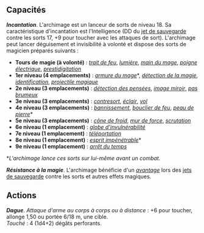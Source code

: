 ## Capacités
_**Incantation**_. L'archimage est un lanceur de sorts de niveau 18. Sa caractéristique d'incantation est l'Intelligence (DD du [jet de sauvegarde](/utiliser-les-caracteristiques/#jets-de-sauvegarde) contre les sorts 17, +9 pour toucher avec les attaques de sort). L'archimage peut lancer déguisement et invisibilité à volonté et dispose des sorts de magicien préparés suivants :
* **Tours de magie (à volonté)** : [_trait de feu_](/grimoire/trait-de-feu/), [_lumière_](/grimoire/lumiere/), [_main du mage_](/grimoire/main-du-mage/), [_poigne électrique_](/grimoire/poigne-electrique/), [_prestidigitation_](/grimoire/prestidigitation/)
* **1er niveau (4 emplacements)** : [_armure du mage_](/grimoire/armure-du-mage/)\*, [_détection de la magie_](/grimoire/detection-de-la-magie/), [_identification_](/grimoire/identification/), [_projectile magique_](/grimoire/projectile-magique/)
* **2e niveau (3 emplacements)** : [_détection des pensées_](/grimoire/detection-des-pensees/), [_image miroir_](/grimoire/image-miroir/), [_pas brumeux_](/grimoire/pas-brumeux/)
* **3e niveau (3 emplacements)** : [_contresort_](/grimoire/contresort/), [_éclair_](/grimoire/eclair/), [_vol_](/grimoire/vol/)
* **4e niveau (3 emplacements)** : [_bannissement_](/grimoire/bannissement/), [_bouclier de feu_](/grimoire/bouclier-de-feu/), [_peau de pierre_](/grimoire/peau-de-pierre/)\*
* **5e niveau (3 emplacements)** : [_cône de froid_](/grimoire/cone-de-froid/), [_mur de force_](/grimoire/mur-de-force/), [_scrutation_](/grimoire/scrutation/)
* **6e niveau (1 emplacement)** : [_globe d'invulnérabilité_](/grimoire/globe-d-invulnerabilite/)
* **7e niveau (1 emplacement)** : [_téléportation_](/grimoire/teleportation/)
* **8e niveau (1 emplacement)** : [_esprit impénétrable_](/grimoire/esprit-impenetrable/)\*
* **9e niveau (1 emplacement)** : [_arrêt du temps_](/grimoire/arret-du-temps/)

\*_L'archimage lance ces sorts sur lui-même avant un combat._

_**Résistance à la magie**_. L'archimage bénéficie d'un [_avantage_](/utiliser-les-caracteristiques/#avantage-et-desavantage) lors des [jets de sauvegarde](/utiliser-les-caracteristiques/#jets-de-sauvegarde) contre les sorts et autres effets magiques.

## Actions
_**Dague**_. _Attaque d'arme au corps à corps ou à distance_ : +6 pour toucher, allonge 1,50 ou portée 6/18 m, une cible.  
_Touché_ : 4 (1d4+2) dégâts perforants.
